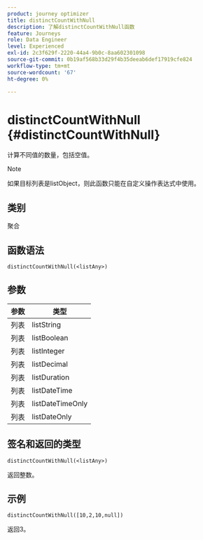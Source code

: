 ```yaml
---
product: journey optimizer
title: distinctCountWithNull
description: 了解distinctCountWithNull函数
feature: Journeys
role: Data Engineer
level: Experienced
exl-id: 2c3f629f-2220-44a4-9b0c-8aa602301098
source-git-commit: 0b19af568b33d29f4b35deeab6def17919cfe824
workflow-type: tm+mt
source-wordcount: '67'
ht-degree: 0%

---
```


# distinctCountWithNull {#distinctCountWithNull}

计算不同值的数量，包括空值。

>[!NOTE]
>
>如果目标列表是listObject，则此函数只能在自定义操作表达式中使用。

## 类别

聚合

## 函数语法

`distinctCountWithNull(<listAny>)`

## 参数

| 参数 | 类型 |
|-----------|------------------|
| 列表 | listString |
| 列表 | listBoolean |
| 列表 | listInteger |
| 列表 | listDecimal |
| 列表 | listDuration |
| 列表 | listDateTime |
| 列表 | listDateTimeOnly |
| 列表 | listDateOnly |

## 签名和返回的类型

`distinctCountWithNull(<listAny>)`

返回整数。

## 示例

`distinctCountWithNull([10,2,10,null])`

返回3。
